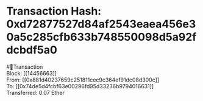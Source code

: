 
Transaction Hash: 0xd72877527d84af2543eaea456e30a5c285cfb633b748550098d5a92fdcbdf5a0
====================================================================================
  
#💸Transaction  
Block: [[14456663]]  
From: [[0x881d40237659c251811cec9c364ef91dc08d300c]]  
To: [[0x74de5d4fcbf63e00296fd95d33236b9794016631]]  
Transferred: 0.07 Ether